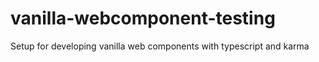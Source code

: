 # vanilla-webcomponent-testing
Setup for developing vanilla web components with typescript and karma
